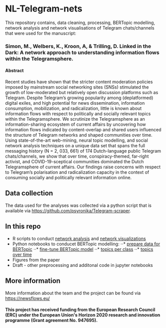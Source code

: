# NL-Telegram-nets

This repository contains, data cleaning, processing, BERTopic modelling, network analysis and network visualisations of Telegram chats/channels that were used for the manuscript:

### Simon, M., Welbers, K., Kroon, A, & Trilling, D. Linked in the Dark: A network approach to understanding information flows within the Telegramsphere.

#### Abstract

Recent studies have shown that the stricter content moderation policies imposed by mainstream social networking sites (SNSs) stimulated the growth of low-moderated but relatively open discussion platforms such as Telegram. Despite Telegram’s growing popularity among (deplatformed) digital exiles, and high potential for news dissemination, information consumption, mobilization, and radicalization, little is known about information flows with respect to politically and socially relevant topics within the Telegramsphere. We scrutinize the Telegramsphere as an information-sharing ecosystem of current affairs by uncovering how information flows indicated by content-overlap and shared users influenced the structure of Telegram networks and shaped communities over time. Using state-of-the-art web-mining, neural topic modelling, and social network analysis techniques on a unique data set that spans the full messaging history (N = 2, 033, 661) of 174 Dutch-language public Telegram chats/channels, we show that over time, conspiracy-themed, far-right activist, and COVID-19-sceptical communities dominated the Dutch Telegramsphere of current affairs. Our findings raise concerns with respect to Telegram’s polarisation and radicalization capacity in the context of consuming socially and politically relevant information online.

## Data collection

The data used for the analyses was collected via a python script that is available via https://github.com/psyronika/Telegram-scraper.

## In this repo

* R scripts to conduct [network analysis](https://github.com/psyronika/NL-Telegram-nets/blob/main/src/analysis/Network_measures.r) and [network visualizations](https://github.com/psyronika/NL-Telegram-nets/blob/main/src/analysis/telegram_network_viz.R)
* Python notebooks to conducet BERTopic modelling:
⋅⋅* [prepare data for BERTopic](https://github.com/psyronika/NL-Telegram-nets/blob/main/src/analysis/Prepare_data_for_BERTopic.ipynb)
⋅⋅* [fine-tune BERTopic model](https://github.com/psyronika/NL-Telegram-nets/tree/main/src/analysis#:~:text=Fine_tune_BERTopic.ipynb)
⋅⋅* [topics per class](https://github.com/psyronika/NL-Telegram-nets/blob/main/src/analysis/Topics_per_class.ipynb)
⋅⋅* [topics over time](https://github.com/psyronika/NL-Telegram-nets/blob/main/src/analysis/Topics_over_time.ipynb)
* Figures from the paper
* Draft - other preprocessing and additonal code in jupyter notebooks 



## More information
More information about the team and the project can be found via https://newsflows.eu/ 

#### This project has received funding from the European Research Council (ERC) under the European Union's Horizon 2020 research and innovation programme (Grant agreement No. 947695). 
